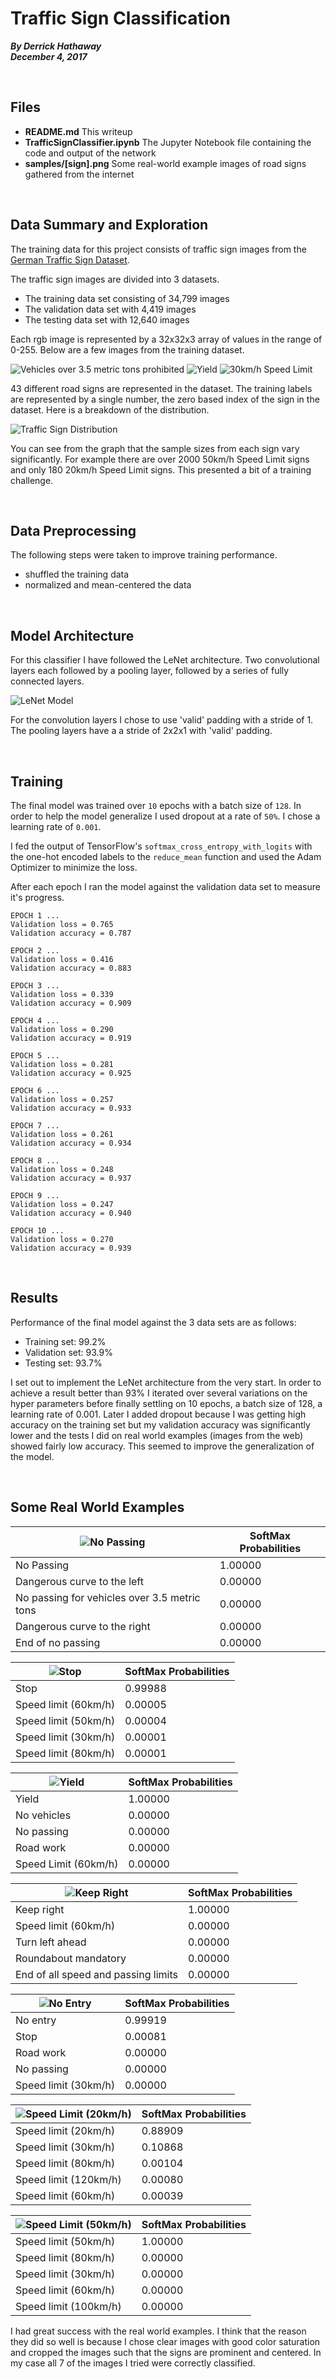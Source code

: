 Traffic Sign Classification
====

***By Derrick Hathaway<br />
December 4, 2017***

<br />

## Files

- **README.md** This writeup
- **TrafficSignClassifier.ipynb** The Jupyter Notebook file containing the code and output of the network
- **samples/[sign].png** Some real-world example images of road signs gathered from the internet

<br />

## Data Summary and Exploration

The training data for this project consists of traffic sign images from the [German Traffic Sign Dataset](http://benchmark.ini.rub.de/?section=gtsrb&subsection=dataset).

The traffic sign images are divided into 3 datasets.

- The training data set consisting of 34,799 images
- The validation data set with 4,419 images
- The testing data set with 12,640 images

Each rgb image is represented by a 32x32x3 array of values in the range of 0-255. Below are a few images from the training dataset.

![Vehicles over 3.5 metric tons prohibited](resources/truck.png)
![Yield](resources/yield.png)
![30km/h Speed Limit](resources/thirty.png)

43 different road signs are represented in the dataset. The training labels are represented by a single number, the zero based index of the sign in the dataset. Here is a breakdown of the distribution.

![Traffic Sign Distribution](resources/distribution.png)

You can see from the graph that the sample sizes from each sign vary significantly. For example there are over 2000 50km/h Speed Limit signs and only 180 20km/h Speed Limit signs. This presented a bit of a training challenge.

<br />

## Data Preprocessing

The following steps were taken to improve training performance.

- shuffled the training data
- normalized and mean-centered the data

<br />

## Model Architecture

For this classifier I have followed the LeNet architecture. Two convolutional layers each followed by a pooling layer, followed by a series of fully connected layers.

![LeNet Model](resources/arch.png)

For the convolution layers I chose to use 'valid' padding with a stride of 1. The pooling layers have a a stride of 2x2x1 with 'valid' padding.

<br />

## Training

The final model was trained over `10` epochs with a batch size of `128`. In order to help the model generalize I used dropout at a rate of `50%`. I chose a learning rate of `0.001`.

I fed the output of TensorFlow's `softmax_cross_entropy_with_logits` with the one-hot encoded labels to the `reduce_mean` function and used the Adam Optimizer to minimize the loss.

After each epoch I ran the model against the validation data set to measure it's progress.

```
EPOCH 1 ...
Validation loss = 0.765
Validation accuracy = 0.787

EPOCH 2 ...
Validation loss = 0.416
Validation accuracy = 0.883

EPOCH 3 ...
Validation loss = 0.339
Validation accuracy = 0.909

EPOCH 4 ...
Validation loss = 0.290
Validation accuracy = 0.919

EPOCH 5 ...
Validation loss = 0.281
Validation accuracy = 0.925

EPOCH 6 ...
Validation loss = 0.257
Validation accuracy = 0.933

EPOCH 7 ...
Validation loss = 0.261
Validation accuracy = 0.934

EPOCH 8 ...
Validation loss = 0.248
Validation accuracy = 0.937

EPOCH 9 ...
Validation loss = 0.247
Validation accuracy = 0.940

EPOCH 10 ...
Validation loss = 0.270
Validation accuracy = 0.939
```

<br />

## Results

Performance of the final model against the 3 data sets are as follows:

- Training set: 99.2%
- Validation set: 93.9%
- Testing set: 93.7%

I set out to implement the LeNet architecture from the very start. In order to achieve a result better than 93% I iterated over several variations on the hyper parameters before finally settling on 10 epochs, a batch size of 128, a learning rate of 0.001. Later I added dropout because I was getting high accuracy on the training set but my validation accuracy was significantly lower and the tests I did on real world examples (images from the web) showed fairly low accuracy. This seemed to improve the generalization of the model.

<br />

## Some Real World Examples

| ![No Passing](samples/nopassing.png) | SoftMax Probabilities |
| ------------------------------ | ----------- |
| No Passing | 1.00000 |
| Dangerous curve to the left | 0.00000 |
| No passing for vehicles over 3.5 metric tons | 0.00000 |
| Dangerous curve to the right | 0.00000 |
| End of no passing | 0.00000 |

| ![Stop](samples/stop.png) | SoftMax Probabilities |
| ------------------------------ | ----------- |
| Stop | 0.99988 |
| Speed limit (60km/h) | 0.00005 |
| Speed limit (50km/h) | 0.00004 |
| Speed limit (30km/h) | 0.00001 |
| Speed limit (80km/h) | 0.00001 |

| ![Yield](samples/yield.png) | SoftMax Probabilities |
| ------------------------------ | ----------- |
| Yield | 1.00000 |
| No vehicles | 0.00000 |
| No passing | 0.00000 |
| Road work | 0.00000 |
| Speed Limit (60km/h) | 0.00000 |

| ![Keep Right](samples/direction.png) | SoftMax Probabilities |
| ------------------------------ | ----------- |
| Keep right | 1.00000 |
| Speed limit (60km/h) | 0.00000 |
| Turn left ahead | 0.00000 |
| Roundabout mandatory | 0.00000 |
| End of all speed and passing limits | 0.00000 |

| ![No Entry](samples/noentry.png) | SoftMax Probabilities |
| ------------------------------ | ----------- |
| No entry | 0.99919 |
| Stop | 0.00081 |
| Road work | 0.00000 |
| No passing | 0.00000 |
| Speed limit (30km/h) | 0.00000 |

| ![Speed Limit (20km/h)](samples/twenty.png) | SoftMax Probabilities |
| ------------------------------ | ----------- |
| Speed limit (20km/h) | 0.88909 |
| Speed limit (30km/h) | 0.10868 |
| Speed limit (80km/h) | 0.00104 |
| Speed limit (120km/h) | 0.00080 |
| Speed limit (60km/h) | 0.00039 |

| ![Speed Limit (50km/h)](samples/fifty.png) | SoftMax Probabilities |
| ------------------------------ | ----------- |
| Speed limit (50km/h) | 1.00000 |
| Speed limit (80km/h) | 0.00000 |
| Speed limit (30km/h) | 0.00000 |
| Speed limit (60km/h) | 0.00000 |
| Speed limit (100km/h) | 0.00000 |

I had great success with the real world examples. I think that the reason they did so well is because I chose clear images with good color saturation and cropped the images such that the signs are prominent and centered. In my case all 7 of the images I tried were correctly classified.